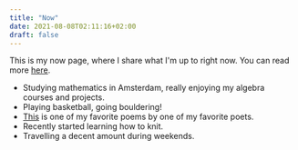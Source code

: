 ```yaml
---
title: "Now"
date: 2021-08-08T02:11:16+02:00
draft: false
---
```

This is my now page, where I share what I'm up to right now. You can read more [here](https://nownownow.com/about).

* Studying mathematics in Amsterdam, really enjoying my algebra courses and projects. 
* Playing basketball, going bouldering! 
* [This](https://www.poemas-del-alma.com/yo-voy-sonando-caminos.htm) is one of my favorite poems by one of my favorite poets. 
* Recently started learning how to knit.
* Travelling a decent amount during weekends.